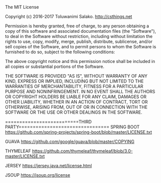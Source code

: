 The MIT License

Copyright (c) 2016-2017 Toluwanimi Salako. http://csthings.net

Permission is hereby granted, free of charge, to any person obtaining a copy
of this software and associated documentation files (the "Software"), to deal
in the Software without restriction, including without limitation the rights
to use, copy, modify, merge, publish, distribute, sublicense, and/or sell
copies of the Software, and to permit persons to whom the Software is
furnished to do so, subject to the following conditions:

The above copyright notice and this permission notice shall be included in
all copies or substantial portions of the Software.

THE SOFTWARE IS PROVIDED "AS IS", WITHOUT WARRANTY OF ANY KIND, EXPRESS OR
IMPLIED, INCLUDING BUT NOT LIMITED TO THE WARRANTIES OF MERCHANTABILITY,
FITNESS FOR A PARTICULAR PURPOSE AND NONINFRINGEMENT. IN NO EVENT SHALL THE
AUTHORS OR COPYRIGHT HOLDERS BE LIABLE FOR ANY CLAIM, DAMAGES OR OTHER
LIABILITY, WHETHER IN AN ACTION OF CONTRACT, TORT OR OTHERWISE, ARISING FROM,
OUT OF OR IN CONNECTION WITH THE SOFTWARE OR THE USE OR OTHER DEALINGS IN
THE SOFTWARE.


==========================THIRD PARTY================================
SPRING BOOT
https://github.com/spring-projects/spring-boot/blob/master/LICENSE.txt

GUAVA
https://github.com/google/guava/blob/master/COPYING

THYMELEAF
https://github.com/thymeleaf/thymeleaf/blob/3.0-master/LICENSE.txt

JERSEY
https://jersey.java.net/license.html

JSOUP
https://jsoup.org/license